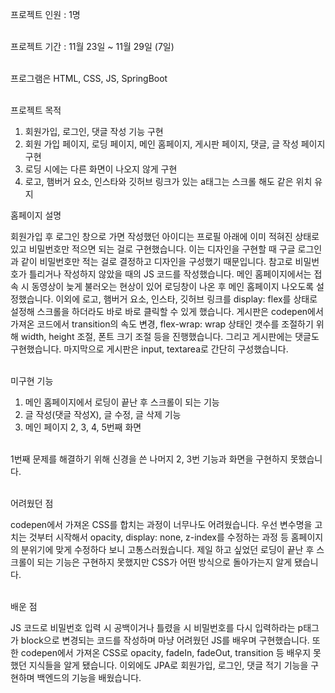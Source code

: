  프로젝트 인원 : 1명<br/><br/>
 
 프로젝트 기간 : 11월 23일 ~ 11월 29일 (7일)<br/><br/>

 프로그램은 HTML, CSS, JS, SpringBoot<br/><br/>

 프로젝트 목적<br/>
 
1. 회원가입, 로그인, 댓글 작성 기능 구현<br/>
2. 회원 가입 페이지, 로딩 페이지, 메인 홈페이지, 게시판 페이지, 댓글, 글 작성 페이지 구현
3. 로딩 시에는 다른 화면이 나오지 않게 구현
4. 로고, 햄버거 요소, 인스타와 깃허브 링크가 있는 a태그는 스크롤 해도 같은 위치 유지


홈페이지 설명<br/>

 회원가입 후 로그인 창으로 가면 작성했던 아이디는 프로필 아래에 이미 적혀진 상태로 있고 비밀번호만 적으면 되는 걸로 구현했습니다. 이는 디자인을 구현할 때 구글 로그인과 같이 비밀번호만 적는 걸로 결정하고 디자인을 구성했기 때문입니다. 참고로 비밀번호가 틀리거나 작성하지 않았을 때의 JS 코드를 작성했습니다. 메인 홈페이지에서는 접속 시 동영상이 늦게 불러오는 현상이 있어 로딩창이 나온 후 메인 홈페이지 나오도록 설정했습니다. 이외에 로고, 햄버거 요소, 인스타, 깃허브 링크를 display: flex를 상태로 설정해 스크롤을 하더라도 바로 바로 클릭할 수 있게 했습니다. 게시판은 codepen에서 가져온 코드에서 transition의 속도 변경, flex-wrap: wrap 상태인 갯수를 조절하기 위해 width, height 조절, 폰트 크기 조절 등을 진행했습니다. 그리고 게시판에는 댓글도 구현했습니다. 마지막으로 게시판은 input, textarea로 간단히 구성했습니다.<br/><br/>


미구현 기능<br/>

1. 메인 홈페이지에서 로딩이 끝난 후 스크롤이 되는 기능
2. 글 작성(댓글 작성X), 글 수정, 글 삭제 기능
3. 메인 페이지 2, 3, 4, 5번째 화면<br/><br/>

 1번째 문제를 해결하기 위해 신경을 쓴 나머지 2, 3번 기능과 화면을 구현하지 못했습니다.<br/><br/>


어려웠던 점<br/>

codepen에서 가져온 CSS를 합치는 과정이 너무나도 어려웠습니다. 우선 변수명을 고치는 것부터 시작해서 opacity, display: none, z-index를 수정하는 과정 등 홈페이지의 분위기에 맞게 수정하다 보니 고통스러웠습니다. 제일 하고 싶었던 로딩이 끝난 후 스크롤이 되는 기능은 구현하지 못했지만 CSS가 어떤 방식으로 돌아가는지 알게 됐습니다.<br/><br/>
 

배운 점<br/>

 JS 코드로 비밀번호 입력 시 공백이거나 틀렸을 시 비밀번호를 다시 입력하라는 p태그가 block으로 변경되는 코드를 작성하며 마냥 어려웠던 JS를 배우며 구현했습니다. 또한 codepen에서 가져온 CSS로 opacity, fadeIn, fadeOut, transition 등 배우지 못했던 지식들을 알게 됐습니다. 이외에도 JPA로 회원가입, 로그인, 댓글 적기 기능을 구현하며 백엔드의 기능을 배웠습니다.
 
